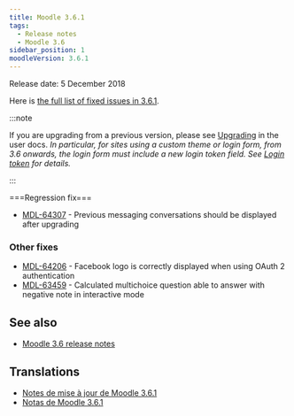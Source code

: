 ```yaml
---
title: Moodle 3.6.1
tags:
  - Release notes
  - Moodle 3.6
sidebar_position: 1
moodleVersion: 3.6.1
---
```

Release date: 5 December 2018

Here is [the full list of fixed issues in 3.6.1](https://tracker.moodle.org/secure/IssueNavigator!executeAdvanced.jspa?jqlQuery=project+%3D+mdl+AND+resolution+%3D+fixed+AND+fixVersion+in+%28%223.6.1%22%29+ORDER+BY+priority+DESC&runQuery=true&clear=true).

:::note

If you are upgrading from a previous version, please see [Upgrading](https://docs.moodle.org/en/Upgrading) in the user docs. *In particular, for sites using a custom theme or login form, from 3.6 onwards, the login form must include a new login token field. See [Login token](https://docs.moodle.org/dev/Login_token) for details.*

:::

===Regression fix===

- [MDL-64307](https://tracker.moodle.org/browse/MDL-64307) - Previous messaging conversations should be displayed after upgrading

### Other fixes

- [MDL-64206](https://tracker.moodle.org/browse/MDL-64206) - Facebook logo is correctly displayed when using OAuth 2 authentication
- [MDL-63459](https://tracker.moodle.org/browse/MDL-63459) - Calculated multichoice question able to answer with negative note in interactive mode

## See also

- [Moodle 3.6 release notes](/general/releases/3.6)

## Translations

- [Notes de mise à jour de Moodle 3.6.1](https://docs.moodle.org/fr/Notes_de_mise_à_jour_de_Moodle_3.6.1)
- [Notas de Moodle 3.6.1](https://docs.moodle.org/es/Notas_de_Moodle_3.6.1)
